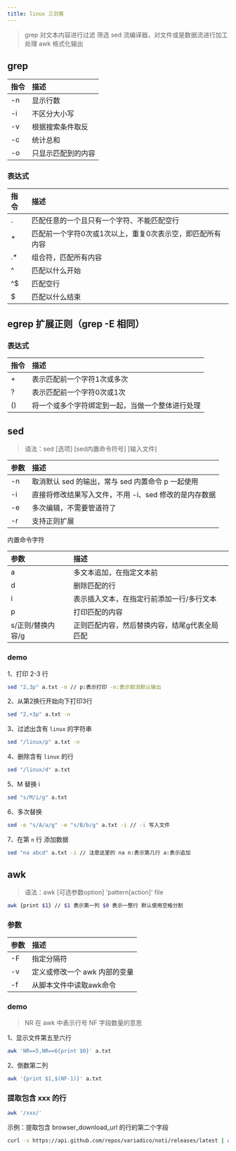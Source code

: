 ```yaml
---
title: linux 三剑客
---
```


> grep 对文本内容进行过滤 筛选
> sed 流编译器，对文件或是数据流进行加工处理
> awk 格式化输出

## grep

|指令|描述|
|:---|:---|
|-n|显示行数|
|-i|不区分大小写|
|-v|根据搜索条件取反|
|-c|统计总和|
|-o|只显示匹配到的内容|

### 表达式

|指令|描述|
|:---|:---|
|.|匹配任意的一个且只有一个字符、不能匹配空行|
|*|匹配前一个字符0次或1次以上，重复0次表示空，即匹配所有内容|
|.*|组合符，匹配所有内容|
|^|匹配以什么开始|
|^$|匹配空行|
|$|匹配以什么结束|

## egrep 扩展正则（grep -E 相同）

### 表达式

|指令|描述|
|:---|:---|
|+|表示匹配前一个字符1次或多次|
|?|表示匹配前一个字符0次或1次|
|()|将一个或多个字符绑定到一起，当做一个整体进行处理|

## sed

> 语法：sed [选项] [sed内置命令符号] [输入文件]

|参数|描述|
|:---|:---|
|-n|取消默认 sed 的输出，常与 sed 内置命令 p 一起使用|
|-i|直接将修改结果写入文件，不用 -i、sed 修改的是内存数据|
|-e|多次编辑，不需要管道符了|
|-r|支持正则扩展|

内置命令字符

|参数|描述|
|:---|:---|
|a|多文本追加，在指定文本前|
|d|删除匹配的行|
|i|表示插入文本，在指定行前添加一行/多行文本|
|p|打印匹配的内容|
|s/正则/替换内容/g|正则匹配内容，然后替换内容，结尾g代表全局匹配|

### demo

1、打印 2-3 行

```bash
sed "2,3p" a.txt -n // p:表示打印 -n:表示取消默认输出
```

2、从第2换行开始向下打印3行

```bash
sed "2,+3p" a.txt -n
```

3、过滤出含有 `linux` 的字符串

```bash
sed "/linux/p" a.txt -n
```

4、删除含有 `linux` 的行

```bash
sed "/linux/d" a.txt
```

5、M 替换 i

```bash
sed "s/M/i/g" a.txt
```

6、多次替换

```bash
sed -e "s/A/a/g" -e "s/B/b/g" a.txt -i // -i 写入文件
```

7、在第 `n` 行 添加数据

```bash
sed "na abcd" a.txt -i // 注意这里的 na n:表示第几行 a:表示追加
```

## awk

> 语法：awk [可选参数option] 'pattern[action]' file    

```bash
awk {print $1} // $1 表示第一列 $0 表示一整行 默认使用空格分割
```

### 参数

|参数|描述|
|:---|:---|
|-F|指定分隔符|
|-v|定义或修改一个 awk 内部的变量|
|-f|从脚本文件中读取awk命令|

### demo

> NR 在 awk 中表示行号
> NF 字段数量的意思

1、显示文件第五至六行

```bash
awk 'NR==5,NR==6{print $0}' a.txt
```

2、倒数第二列

```bash
awk '{print $1,$(NF-1)}' a.txt
```

### 提取包含 xxx 的行

```bash
awk '/xxx/'
```

示例：提取包含 browser_download_url 的行的第二个字段
```bash
curl -s https://api.github.com/repos/variadico/noti/releases/latest | awk '/browser_download_url/ { print $2 }' 
```
